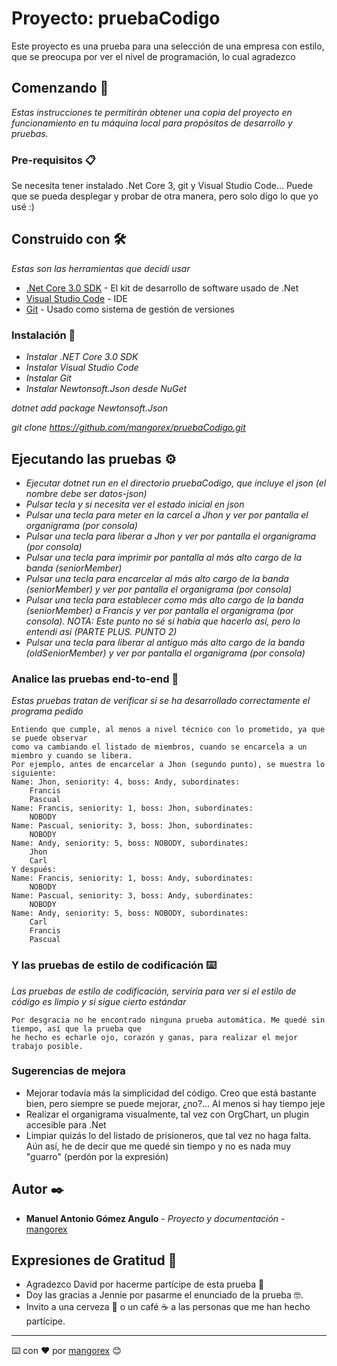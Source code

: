 # Proyecto: pruebaCodigo

Este proyecto es una prueba para una selección de una empresa con estilo, que se preocupa por ver el nivel de programación, lo cual agradezco

## Comenzando 🚀

_Estas instrucciones te permitirán obtener una copia del proyecto en funcionamiento en tu máquina local para propósitos de desarrollo y pruebas._

### Pre-requisitos 📋

Se necesita tener instalado .Net Core 3, git y Visual Studio Code... Puede que se pueda desplegar y probar de otra manera, pero solo digo lo que yo usé :)

## Construido con 🛠️

_Estas son las herramientas que decidí usar_

* [.Net Core 3.0 SDK](https://dotnet.microsoft.com/download/dotnet-core/sdk-for-vs-code?utm_source=vs-code&amp;utm_medium=referral&amp;utm_campaign=sdk-install) - El kit de desarrollo de software usado de .Net
* [Visual Studio Code](https://code.visualstudio.com/) - IDE
* [Git](https://git-scm.com/book/es/v2/Fundamentos-de-Git-Obteniendo-un-repositorio-Git) - Usado como sistema de gestión de versiones

### Instalación 🔧

* _Instalar .NET Core 3.0 SDK_
* _Instalar Visual Studio Code_
* _Instalar Git_
* _Instalar Newtonsoft.Json desde NuGet_

_dotnet add package Newtonsoft.Json_

_git clone https://github.com/mangorex/pruebaCodigo.git_

## Ejecutando las pruebas ⚙️

* _Ejecutar dotnet run en el directorio pruebaCodigo, que incluye el json (el nombre debe ser datos-json)_
* _Pulsar tecla y si necesita ver el estado inicial en json_
* _Pulsar una tecla para meter en la carcel a Jhon y ver por pantalla el organigrama (por consola)_
* _Pulsar una tecla para liberar a Jhon y ver por pantalla el organigrama (por consola)_
* _Pulsar una tecla para imprimir por pantalla al más alto cargo de la banda (seniorMember)_
* _Pulsar una tecla para encarcelar al más alto cargo de la banda (seniorMember) y ver por pantalla el organigrama (por consola)_
* _Pulsar una tecla para establecer como más alto cargo de la banda (seniorMember) a Francis y ver por pantalla el organigrama (por consola). NOTA: Este punto no sé si había que hacerlo así, pero lo entendí así (PARTE PLUS. PUNTO 2)_
* _Pulsar una tecla para liberar al antiguo más alto cargo de la banda (oldSeniorMember) y ver por pantalla el organigrama (por consola)_

### Analice las pruebas end-to-end 🔩

_Estas pruebas tratan de verificar si se ha desarrollado correctamente el programa pedido_

```
Entiendo que cumple, al menos a nivel técnico con lo prometido, ya que se puede observar
como va cambiando el listado de miembros, cuando se encarcela a un miembro y cuando se libera. 
Por ejemplo, antes de encarcelar a Jhon (segundo punto), se muestra lo siguiente:
Name: Jhon, seniority: 4, boss: Andy, subordinates:     
    Francis
    Pascual
Name: Francis, seniority: 1, boss: Jhon, subordinates:  
    NOBODY
Name: Pascual, seniority: 3, boss: Jhon, subordinates:  
    NOBODY
Name: Andy, seniority: 5, boss: NOBODY, subordinates:   
    Jhon
    Carl
Y después:
Name: Francis, seniority: 1, boss: Andy, subordinates:
    NOBODY
Name: Pascual, seniority: 3, boss: Andy, subordinates:
    NOBODY
Name: Andy, seniority: 5, boss: NOBODY, subordinates:
    Carl
    Francis
    Pascual
```

### Y las pruebas de estilo de codificación ⌨️

_Las pruebas de estilo de codificación, serviría para ver si el estilo de código es limpio y si sigue cierto estándar_

```
Por desgracia no he encontrado ninguna prueba automática. Me quedé sin tiempo, así que la prueba que
he hecho es echarle ojo, corazón y ganas, para realizar el mejor trabajo posible.
```

### Sugerencias de mejora
* Mejorar todavía más la simplicidad del código. Creo que está bastante bien, pero siempre se puede mejorar, ¿no?... Al menos si hay tiempo jeje
* Realizar el organigrama visualmente, tal vez con OrgChart, un plugin accesible para .Net
* Limpiar quizás lo del listado de prisioneros, que tal vez no haga falta. Aún así, he de decir que me quedé sin tiempo y no es nada muy "guarro" (perdón por la expresión)


## Autor ✒️

* **Manuel Antonio Gómez Angulo** - *Proyecto y documentación* - [mangorex](https://github.com/mangorex/pruebaCodigo)

## Expresiones de Gratitud 🎁

* Agradezco David por hacerme partícipe de esta prueba 📢
* Doy las gracias a Jennie por pasarme el enunciado de la prueba 🤓.
* Invito a una cerveza 🍺 o un café ☕ a las personas que me han hecho partícipe. 

---
⌨️ con ❤️ por [mangorex](https://github.com/mangorex) 😊
